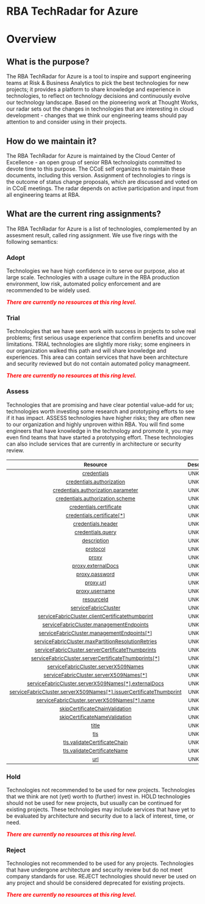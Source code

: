 
RBA TechRadar for Azure
=======================

# Overview

## What is the purpose?


The RBA TechRadar for Azure is a tool to inspire and support engineering teams at Risk & Business Analytics to pick the best technologies for new projects; it provides a platform to share knowledge and experience in technologies, to reflect on technology decisions and continuously evolve our technology landscape.  Based on the pioneering work at Thought Works, our radar sets out the changes in technologies that are interesting in cloud development - changes that we think our engineering teams should pay attention to and consider using in their projects.
## How do we maintain it?


The RBA TechRadar for Azure is maintained by the Cloud Center of Excellence - an open group of senior RBA technologists committed to devote time to this purpose.  The CCoE self organizes to maintain these documents, including this version.  Assignment of technologies to rings is the outcome of status change proposals, which are discussed and voted on in CCoE meetings.  The radar depends on active participation and input from all engineering teams at RBA.
## What are the current ring assignments?


The RBA TechRadar for Azure is a list of technologies, complemented by an assesment result, called ring assignment.  We use five rings with the following semantics:
### Adopt


Technologies we have high confidence in to serve our purpose, also at large scale.  Technologies with a usage culture in the RBA production environment, low risk, automated policy enforcement and are recommended to be widely used.  
  
***<font color="red"> There are currently no resources at this ring level. </font>***
### Trial


Technologies that we have seen work with success in projects to solve real problems;  first serious usage experience that confirm benefits and uncover limitations.  TRIAL technologies are slightly more risky; some engineers in our organization walked this path and will share knowledge and experiences.  This area can contain services that have been architecture and security reviewed but do not contain automated policy managmeent.  
  
***<font color="red"> There are currently no resources at this ring level. </font>***
### Assess


Technologies that are promising and have clear potential value-add for us; technologies worth investing some research and prototyping efforts to see if it has impact.  ASSESS technologies have higher risks;  they are often new to our organization and highly unproven within RBA.  You will find some engineers that have knowledge in the technology and promote it, you may even find teams that have started a prototyping effort.  These technologies can also include services that are currently in architecture or security review.  

|<sub>Resource</sub>|<sub>Description</sub>|<sub>Path</sub>|<sub>Status</sub>|
| :---: | :---: | :---: | :---: |
|<sub>[credentials](https://github.com/openrba/python-azure-techradar/tree/master/Microsoft.ApiManagement/service/backends/credentials)</sub>|<sub>UNKNOWN</sub>|<sub>Microsoft.ApiManagement/service/backends/credentials</sub>|<sub>ASSESS</sub>|
|<sub>[credentials.authorization](https://github.com/openrba/python-azure-techradar/tree/master/Microsoft.ApiManagement/service/backends/credentials.authorization)</sub>|<sub>UNKNOWN</sub>|<sub>Microsoft.ApiManagement/service/backends/credentials.authorization</sub>|<sub>ASSESS</sub>|
|<sub>[credentials.authorization.parameter](https://github.com/openrba/python-azure-techradar/tree/master/Microsoft.ApiManagement/service/backends/credentials.authorization.parameter)</sub>|<sub>UNKNOWN</sub>|<sub>Microsoft.ApiManagement/service/backends/credentials.authorization.parameter</sub>|<sub>ASSESS</sub>|
|<sub>[credentials.authorization.scheme](https://github.com/openrba/python-azure-techradar/tree/master/Microsoft.ApiManagement/service/backends/credentials.authorization.scheme)</sub>|<sub>UNKNOWN</sub>|<sub>Microsoft.ApiManagement/service/backends/credentials.authorization.scheme</sub>|<sub>ASSESS</sub>|
|<sub>[credentials.certificate](https://github.com/openrba/python-azure-techradar/tree/master/Microsoft.ApiManagement/service/backends/credentials.certificate)</sub>|<sub>UNKNOWN</sub>|<sub>Microsoft.ApiManagement/service/backends/credentials.certificate</sub>|<sub>ASSESS</sub>|
|<sub>[credentials.certificate[*]](https://github.com/openrba/python-azure-techradar/tree/master/Microsoft.ApiManagement/service/backends/credentials.certificate[*])</sub>|<sub>UNKNOWN</sub>|<sub>Microsoft.ApiManagement/service/backends/credentials.certificate[*]</sub>|<sub>ASSESS</sub>|
|<sub>[credentials.header](https://github.com/openrba/python-azure-techradar/tree/master/Microsoft.ApiManagement/service/backends/credentials.header)</sub>|<sub>UNKNOWN</sub>|<sub>Microsoft.ApiManagement/service/backends/credentials.header</sub>|<sub>ASSESS</sub>|
|<sub>[credentials.query](https://github.com/openrba/python-azure-techradar/tree/master/Microsoft.ApiManagement/service/backends/credentials.query)</sub>|<sub>UNKNOWN</sub>|<sub>Microsoft.ApiManagement/service/backends/credentials.query</sub>|<sub>ASSESS</sub>|
|<sub>[description](https://github.com/openrba/python-azure-techradar/tree/master/Microsoft.ApiManagement/service/backends/description)</sub>|<sub>UNKNOWN</sub>|<sub>Microsoft.ApiManagement/service/backends/description</sub>|<sub>ASSESS</sub>|
|<sub>[protocol](https://github.com/openrba/python-azure-techradar/tree/master/Microsoft.ApiManagement/service/backends/protocol)</sub>|<sub>UNKNOWN</sub>|<sub>Microsoft.ApiManagement/service/backends/protocol</sub>|<sub>ASSESS</sub>|
|<sub>[proxy](https://github.com/openrba/python-azure-techradar/tree/master/Microsoft.ApiManagement/service/backends/proxy)</sub>|<sub>UNKNOWN</sub>|<sub>Microsoft.ApiManagement/service/backends/proxy</sub>|<sub>ASSESS</sub>|
|<sub>[proxy.externalDocs](https://github.com/openrba/python-azure-techradar/tree/master/Microsoft.ApiManagement/service/backends/proxy.externalDocs)</sub>|<sub>UNKNOWN</sub>|<sub>Microsoft.ApiManagement/service/backends/proxy.externalDocs</sub>|<sub>ASSESS</sub>|
|<sub>[proxy.password](https://github.com/openrba/python-azure-techradar/tree/master/Microsoft.ApiManagement/service/backends/proxy.password)</sub>|<sub>UNKNOWN</sub>|<sub>Microsoft.ApiManagement/service/backends/proxy.password</sub>|<sub>ASSESS</sub>|
|<sub>[proxy.url](https://github.com/openrba/python-azure-techradar/tree/master/Microsoft.ApiManagement/service/backends/proxy.url)</sub>|<sub>UNKNOWN</sub>|<sub>Microsoft.ApiManagement/service/backends/proxy.url</sub>|<sub>ASSESS</sub>|
|<sub>[proxy.username](https://github.com/openrba/python-azure-techradar/tree/master/Microsoft.ApiManagement/service/backends/proxy.username)</sub>|<sub>UNKNOWN</sub>|<sub>Microsoft.ApiManagement/service/backends/proxy.username</sub>|<sub>ASSESS</sub>|
|<sub>[resourceId](https://github.com/openrba/python-azure-techradar/tree/master/Microsoft.ApiManagement/service/backends/resourceId)</sub>|<sub>UNKNOWN</sub>|<sub>Microsoft.ApiManagement/service/backends/resourceId</sub>|<sub>ASSESS</sub>|
|<sub>[serviceFabricCluster](https://github.com/openrba/python-azure-techradar/tree/master/Microsoft.ApiManagement/service/backends/serviceFabricCluster)</sub>|<sub>UNKNOWN</sub>|<sub>Microsoft.ApiManagement/service/backends/serviceFabricCluster</sub>|<sub>ASSESS</sub>|
|<sub>[serviceFabricCluster.clientCertificatethumbprint](https://github.com/openrba/python-azure-techradar/tree/master/Microsoft.ApiManagement/service/backends/serviceFabricCluster.clientCertificatethumbprint)</sub>|<sub>UNKNOWN</sub>|<sub>Microsoft.ApiManagement/service/backends/serviceFabricCluster.clientCertificatethumbprint</sub>|<sub>ASSESS</sub>|
|<sub>[serviceFabricCluster.managementEndpoints](https://github.com/openrba/python-azure-techradar/tree/master/Microsoft.ApiManagement/service/backends/serviceFabricCluster.managementEndpoints)</sub>|<sub>UNKNOWN</sub>|<sub>Microsoft.ApiManagement/service/backends/serviceFabricCluster.managementEndpoints</sub>|<sub>ASSESS</sub>|
|<sub>[serviceFabricCluster.managementEndpoints[*]](https://github.com/openrba/python-azure-techradar/tree/master/Microsoft.ApiManagement/service/backends/serviceFabricCluster.managementEndpoints[*])</sub>|<sub>UNKNOWN</sub>|<sub>Microsoft.ApiManagement/service/backends/serviceFabricCluster.managementEndpoints[*]</sub>|<sub>ASSESS</sub>|
|<sub>[serviceFabricCluster.maxPartitionResolutionRetries](https://github.com/openrba/python-azure-techradar/tree/master/Microsoft.ApiManagement/service/backends/serviceFabricCluster.maxPartitionResolutionRetries)</sub>|<sub>UNKNOWN</sub>|<sub>Microsoft.ApiManagement/service/backends/serviceFabricCluster.maxPartitionResolutionRetries</sub>|<sub>ASSESS</sub>|
|<sub>[serviceFabricCluster.serverCertificateThumbprints](https://github.com/openrba/python-azure-techradar/tree/master/Microsoft.ApiManagement/service/backends/serviceFabricCluster.serverCertificateThumbprints)</sub>|<sub>UNKNOWN</sub>|<sub>Microsoft.ApiManagement/service/backends/serviceFabricCluster.serverCertificateThumbprints</sub>|<sub>ASSESS</sub>|
|<sub>[serviceFabricCluster.serverCertificateThumbprints[*]](https://github.com/openrba/python-azure-techradar/tree/master/Microsoft.ApiManagement/service/backends/serviceFabricCluster.serverCertificateThumbprints[*])</sub>|<sub>UNKNOWN</sub>|<sub>Microsoft.ApiManagement/service/backends/serviceFabricCluster.serverCertificateThumbprints[*]</sub>|<sub>ASSESS</sub>|
|<sub>[serviceFabricCluster.serverX509Names](https://github.com/openrba/python-azure-techradar/tree/master/Microsoft.ApiManagement/service/backends/serviceFabricCluster.serverX509Names)</sub>|<sub>UNKNOWN</sub>|<sub>Microsoft.ApiManagement/service/backends/serviceFabricCluster.serverX509Names</sub>|<sub>ASSESS</sub>|
|<sub>[serviceFabricCluster.serverX509Names[*]](https://github.com/openrba/python-azure-techradar/tree/master/Microsoft.ApiManagement/service/backends/serviceFabricCluster.serverX509Names[*])</sub>|<sub>UNKNOWN</sub>|<sub>Microsoft.ApiManagement/service/backends/serviceFabricCluster.serverX509Names[*]</sub>|<sub>ASSESS</sub>|
|<sub>[serviceFabricCluster.serverX509Names[*].externalDocs](https://github.com/openrba/python-azure-techradar/tree/master/Microsoft.ApiManagement/service/backends/serviceFabricCluster.serverX509Names[*].externalDocs)</sub>|<sub>UNKNOWN</sub>|<sub>Microsoft.ApiManagement/service/backends/serviceFabricCluster.serverX509Names[*].externalDocs</sub>|<sub>ASSESS</sub>|
|<sub>[serviceFabricCluster.serverX509Names[*].issuerCertificateThumbprint](https://github.com/openrba/python-azure-techradar/tree/master/Microsoft.ApiManagement/service/backends/serviceFabricCluster.serverX509Names[*].issuerCertificateThumbprint)</sub>|<sub>UNKNOWN</sub>|<sub>Microsoft.ApiManagement/service/backends/serviceFabricCluster.serverX509Names[*].issuerCertificateThumbprint</sub>|<sub>ASSESS</sub>|
|<sub>[serviceFabricCluster.serverX509Names[*].name](https://github.com/openrba/python-azure-techradar/tree/master/Microsoft.ApiManagement/service/backends/serviceFabricCluster.serverX509Names[*].name)</sub>|<sub>UNKNOWN</sub>|<sub>Microsoft.ApiManagement/service/backends/serviceFabricCluster.serverX509Names[*].name</sub>|<sub>ASSESS</sub>|
|<sub>[skipCertificateChainValidation](https://github.com/openrba/python-azure-techradar/tree/master/Microsoft.ApiManagement/service/backends/skipCertificateChainValidation)</sub>|<sub>UNKNOWN</sub>|<sub>Microsoft.ApiManagement/service/backends/skipCertificateChainValidation</sub>|<sub>ASSESS</sub>|
|<sub>[skipCertificateNameValidation](https://github.com/openrba/python-azure-techradar/tree/master/Microsoft.ApiManagement/service/backends/skipCertificateNameValidation)</sub>|<sub>UNKNOWN</sub>|<sub>Microsoft.ApiManagement/service/backends/skipCertificateNameValidation</sub>|<sub>ASSESS</sub>|
|<sub>[title](https://github.com/openrba/python-azure-techradar/tree/master/Microsoft.ApiManagement/service/backends/title)</sub>|<sub>UNKNOWN</sub>|<sub>Microsoft.ApiManagement/service/backends/title</sub>|<sub>ASSESS</sub>|
|<sub>[tls](https://github.com/openrba/python-azure-techradar/tree/master/Microsoft.ApiManagement/service/backends/tls)</sub>|<sub>UNKNOWN</sub>|<sub>Microsoft.ApiManagement/service/backends/tls</sub>|<sub>ASSESS</sub>|
|<sub>[tls.validateCertificateChain](https://github.com/openrba/python-azure-techradar/tree/master/Microsoft.ApiManagement/service/backends/tls.validateCertificateChain)</sub>|<sub>UNKNOWN</sub>|<sub>Microsoft.ApiManagement/service/backends/tls.validateCertificateChain</sub>|<sub>ASSESS</sub>|
|<sub>[tls.validateCertificateName](https://github.com/openrba/python-azure-techradar/tree/master/Microsoft.ApiManagement/service/backends/tls.validateCertificateName)</sub>|<sub>UNKNOWN</sub>|<sub>Microsoft.ApiManagement/service/backends/tls.validateCertificateName</sub>|<sub>ASSESS</sub>|
|<sub>[url](https://github.com/openrba/python-azure-techradar/tree/master/Microsoft.ApiManagement/service/backends/url)</sub>|<sub>UNKNOWN</sub>|<sub>Microsoft.ApiManagement/service/backends/url</sub>|<sub>ASSESS</sub>|

### Hold


Technologies not recommended to be used for new projects. Technologies that we think are not (yet) worth to (further) invest in.  HOLD technologies should not be used for new projects, but usually can be continued for existing projects.  These technologies may include services that have yet to be evaluated by architecture and security due to a lack of interest, time, or need.  
  
***<font color="red"> There are currently no resources at this ring level. </font>***
### Reject


Technologies not recommended to be used for any projects. Technologies that have undergone architecture and security review but do not meet company standards for use.  REJECT technologies should never be used on any project and should be considered deprecated for existing projects.  
  
***<font color="red"> There are currently no resources at this ring level. </font>***